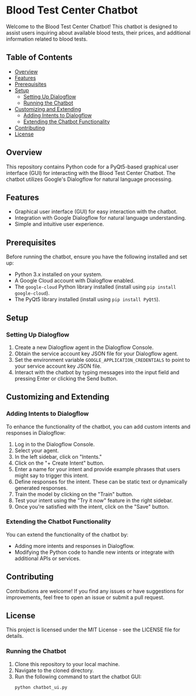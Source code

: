 # Blood Test Center Chatbot
Welcome to the Blood Test Center Chatbot! This chatbot is designed to assist users inquiring about available blood tests, their prices, and additional information related to blood tests.

## Table of Contents
- [Overview](#overview)
- [Features](#features)
- [Prerequisites](#prerequisites)
- [Setup](#setup)
  - [Setting Up Dialogflow](#setting-up-dialogflow)
  - [Running the Chatbot](#running-the-chatbot)
- [Customizing and Extending](#customizing-and-extending)
  - [Adding Intents to Dialogflow](#adding-intents-to-dialogflow)
  - [Extending the Chatbot Functionality](#extending-the-chatbot-functionality)
- [Contributing](#contributing)
- [License](#license)

## Overview
This repository contains Python code for a PyQt5-based graphical user interface (GUI) for interacting with the Blood Test Center Chatbot. The chatbot utilizes Google's Dialogflow for natural language processing.

## Features
- Graphical user interface (GUI) for easy interaction with the chatbot.
- Integration with Google Dialogflow for natural language understanding.
- Simple and intuitive user experience.

## Prerequisites
Before running the chatbot, ensure you have the following installed and set up:
- Python 3.x installed on your system.
- A Google Cloud account with Dialogflow enabled.
- The `google-cloud` Python library installed (install using `pip install google-cloud`).
- The PyQt5 library installed (install using `pip install PyQt5`).

## Setup
### Setting Up Dialogflow
1. Create a new Dialogflow agent in the Dialogflow Console.
2. Obtain the service account key JSON file for your Dialogflow agent.
3. Set the environment variable `GOOGLE_APPLICATION_CREDENTIALS` to point to your service account key JSON file.
4. Interact with the chatbot by typing messages into the input field and pressing Enter or clicking the Send button.

Customizing and Extending
-------------------------

### Adding Intents to Dialogflow

To enhance the functionality of the chatbot, you can add custom intents and responses in Dialogflow:

1. Log in to the Dialogflow Console.
2. Select your agent.
3. In the left sidebar, click on "Intents."
4. Click on the "+ Create Intent" button.
5. Enter a name for your intent and provide example phrases that users might say to trigger this intent.
6. Define responses for the intent. These can be static text or dynamically generated responses.
7. Train the model by clicking on the "Train" button.
8. Test your intent using the "Try it now" feature in the right sidebar.
9. Once you're satisfied with the intent, click on the "Save" button.

### Extending the Chatbot Functionality

You can extend the functionality of the chatbot by:

- Adding more intents and responses in Dialogflow.
- Modifying the Python code to handle new intents or integrate with additional APIs or services.

Contributing
------------

Contributions are welcome! If you find any issues or have suggestions for improvements, feel free to open an issue or submit a pull request.

License
-------

This project is licensed under the MIT License - see the LICENSE file for details.

### Running the Chatbot
1. Clone this repository to your local machine.
2. Navigate to the cloned directory.
3. Run the following command to start the chatbot GUI:
   ```bash
   python chatbot_ui.py
